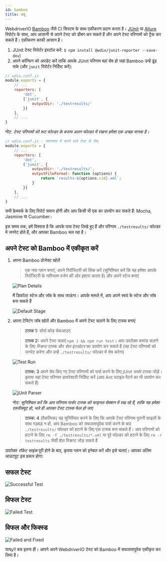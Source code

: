 ```yaml
---
id: bamboo
title: बांबू
---
```


WebdriverIO [Bamboo](https://www.atlassian.com/software/bamboo) जैसे CI सिस्टम के साथ एकीकरण प्रदान करता है। [JUnit](https://webdriver.io/docs/junit-reporter.html) या [Allure](https://webdriver.io/docs/allure-reporter.html) रिपोर्टर के साथ, आप आसानी से अपने टेस्ट को डीबग कर सकते हैं और अपने टेस्ट परिणामों को ट्रैक कर सकते हैं। एकीकरण काफी आसान है।

1. JUnit टेस्ट रिपोर्टर इंस्टॉल करें: `$ npm install @wdio/junit-reporter --save-dev`)
1. अपने कॉन्फिग को अपडेट करें ताकि आपके JUnit परिणाम वहां सेव हो जहां Bamboo उन्हें ढूंढ सके (और `junit` रिपोर्टर निर्दिष्ट करें):

```js
// wdio.conf.js
module.exports = {
    // ...
    reporters: [
        'dot',
        ['junit', {
            outputDir: './testresults/'
        }]
    ],
    // ...
}
```
नोट: *टेस्ट परिणामों को रूट फोल्डर के बजाय अलग फोल्डर में रखना हमेशा एक अच्छा मानक है।*

```js
// wdio.conf.js - समानांतर में चलने वाले टेस्ट के लिए
module.exports = {
    // ...
    reporters: [
        'dot',
        ['junit', {
            outputDir: './testresults/',
            outputFileFormat: function (options) {
                return `results-${options.cid}.xml`;
            }
        }]
    ],
    // ...
}
```

सभी फ्रेमवर्क के लिए रिपोर्ट समान होंगी और आप किसी भी एक का उपयोग कर सकते हैं: Mocha, Jasmine या Cucumber।

इस समय तक, हमें विश्वास है कि आपके पास टेस्ट लिखे हुए हैं और परिणाम ```./testresults/``` फोल्डर में जनरेट होते हैं, और आपका Bamboo चल रहा है।

## अपने टेस्ट को Bamboo में एकीकृत करें

1. अपना Bamboo प्रोजेक्ट खोलें
    > एक नया प्लान बनाएं, अपने रिपॉजिटरी को लिंक करें (सुनिश्चित करें कि यह हमेशा आपके रिपॉजिटरी के नवीनतम वर्जन की ओर इशारा करता है) और अपने स्टेज बनाएं

    ![Plan Details](/img/bamboo/plancreation.png "Plan Details")

    मैं डिफॉल्ट स्टेज और जॉब के साथ जाऊंगा। आपके मामले में, आप अपने स्वयं के स्टेज और जॉब बना सकते हैं

    ![Default Stage](/img/bamboo/defaultstage.png "Default Stage")
2. अपना टेस्टिंग जॉब खोलें और Bamboo में अपने टेस्ट चलाने के लिए टास्क बनाएं
    >**टास्क 1:** सोर्स कोड चेकआउट

    >**टास्क 2:** अपने टेस्ट चलाएं ```npm i && npm run test```। आप उपरोक्त कमांड चलाने के लिए *स्क्रिप्ट* टास्क और *शेल इंटरप्रेटर* का उपयोग कर सकते हैं (यह टेस्ट परिणामों को जनरेट करेगा और उन्हें ```./testresults/``` फोल्डर में सेव करेगा)

    ![Test Run](/img/bamboo/testrun.png "Test Run")

    >**टास्क: 3** अपने सेव किए गए टेस्ट परिणामों को पार्स करने के लिए *jUnit पार्सर* टास्क जोड़ें। कृपया यहां टेस्ट परिणाम डायरेक्टरी निर्दिष्ट करें (आप Ant स्टाइल पैटर्न का भी उपयोग कर सकते हैं)

    ![jUnit Parser](/img/bamboo/junitparser.png "jUnit Parser")

    नोट: *सुनिश्चित करें कि आप परिणाम पार्सर टास्क को *फाइनल* सेक्शन में रख रहे हैं, ताकि यह हमेशा एक्जीक्यूट हो, भले ही आपका टेस्ट टास्क फेल हो जाए*

    >**टास्क: 4** (वैकल्पिक) यह सुनिश्चित करने के लिए कि आपके टेस्ट परिणाम पुरानी फाइलों के साथ गड़बड़ न हों, आप Bamboo को सफलतापूर्वक पार्स करने के बाद ```./testresults/``` फोल्डर को हटाने के लिए एक टास्क बना सकते हैं। आप परिणामों को हटाने के लिए ```rm -f ./testresults/*.xml``` या पूरे फोल्डर को हटाने के लिए ```rm -r testresults``` जैसी शेल स्क्रिप्ट जोड़ सकते हैं

उपरोक्त *रॉकेट साइंस* पूरी होने के बाद, कृपया प्लान को इनेबल करें और इसे चलाएं। आपका अंतिम आउटपुट इस प्रकार होगा:

## सफल टेस्ट

![Successful Test](/img/bamboo/successfulltest.png "Successful Test")

## विफल टेस्ट

![Failed Test](/img/bamboo/failedtest.png "Failed Test")

## विफल और फिक्स्ड

![Failed and Fixed](/img/bamboo/failedandfixed.png "Failed and Fixed")

यायy!! बस इतना ही। आपने अपने WebdriverIO टेस्ट को Bamboo में सफलतापूर्वक एकीकृत कर लिया है।